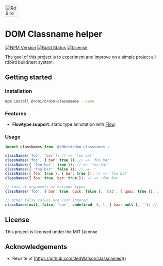 [<img src="https://rawgit.com/RdBird/rdbird.io/master/RDBIRD_logo.svg" alt="RdBird Project" height="40" />](//rdbird.io)

# DOM Classname helper

[![NPM Version][package-version-svg]][package-url]
[![Build Status][circleci-svg]][circleci-url]
[![License][license-image]][license-url]

The goal of this project is to experiment and improve on a simple project all rdbird build/test system.

## Getting started

### Installation

```sh
npm install @rdbird/dom-classnames --save
```

### Features

*   __Flowtype support__: static type annotation with [Flow](https://flowtype.org).


### Usage

```javascript
import classNames from '@rdbird/dom-classnames';

classNames('foo', 'bar'); // => 'foo bar'
classNames('foo', { bar: true }); // => 'foo bar'
classNames({ 'foo-bar': true }); // => 'foo-bar'
classNames({ 'foo-bar': false }); // => ''
classNames({ foo: true }, { bar: true }); // => 'foo bar'
classNames({ foo: true, bar: true }); // => 'foo bar'

// lots of arguments of various types
classNames('foo', { bar: true, duck: false }, 'baz', { quux: true }); // => 'foo bar baz quux'

// other falsy values are just ignored
classNames(null, false, 'bar', undefined, 0, 1, { baz: null }, ''); // => 'bar 1'
```

## License

This project is licensed under the MIT License

## Acknowledgements

*   Rewrite of [https://github.com/JedWatson/classnames]()


[package-version-svg]: https://img.shields.io/npm/v/@rdbird/dom-classnames.svg?style=flat-square
[package-url]: https://www.npmjs.com/package/@rdbird/dom-classnames
[circleci-svg]: https://circleci.com/gh/RdBird/dom.svg?style=shield
[circleci-url]: https://circleci.com/gh/RdBird/dom
[license-image]: http://img.shields.io/badge/license-MIT-green.svg?style=flat-square
[license-url]: LICENSE
